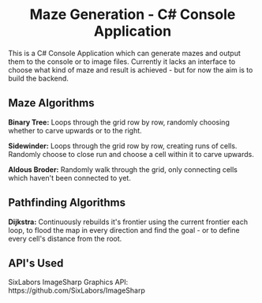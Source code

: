 <h1 align="center">Maze Generation - C# Console Application</h1>

This is a C# Console Application which can generate mazes and output them to the console or to image files. 
Currently it lacks an interface to choose what kind of maze and result is achieved - but for now the aim is to build the backend.

<h2>Maze Algorithms</h2>
<p><b>Binary Tree:</b> Loops through the grid row by row, randomly choosing whether to carve upwards or to the right.</p>
<p><b>Sidewinder:</b> Loops through the grid row by row, creating runs of cells. Randomly choose to close run and choose a cell within it to carve upwards.</p>
<p><b>Aldous Broder:</b> Randomly walk through the grid, only connecting cells which haven't been connected to yet.</p>

<h2>Pathfinding Algorithms</h2>
<p><b>Dijkstra:</b> Continuously rebuilds it's frontier using the current frontier each loop, to flood the map in every direction and find the goal - or to define every cell's distance from the root.</p>

<h2>API's Used</h2>
<p>SixLabors ImageSharp Graphics API: https://github.com/SixLabors/ImageSharp</p>
